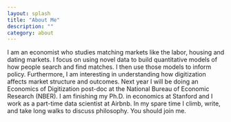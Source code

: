 ```yaml
---
layout: splash
title: "About Me"
description: ""
category: about
---
```


I am an economist who studies matching markets like the labor, housing and dating markets. I focus on using novel data to build quantitative models of how people search and find matches. I then use those models to inform policy. Furthermore, I am interesting in understanding how digitization affects market structure and outcomes. Next year I will be doing an Economics of Digitization post-doc at the National Bureau of Economic Research (NBER). I am finishing my Ph.D. in economics at Stanford and I work as a part-time data scientist at Airbnb. In my spare time I climb, write, and take long walks to discuss philosophy. You should join me.
